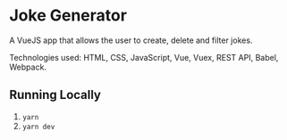 # Joke Generator

A VueJS app that allows the user to create, delete and filter jokes.

Technologies used: HTML, CSS, JavaScript, Vue, Vuex, REST API, Babel, Webpack.

## Running Locally

1. `yarn`
2. `yarn dev`
